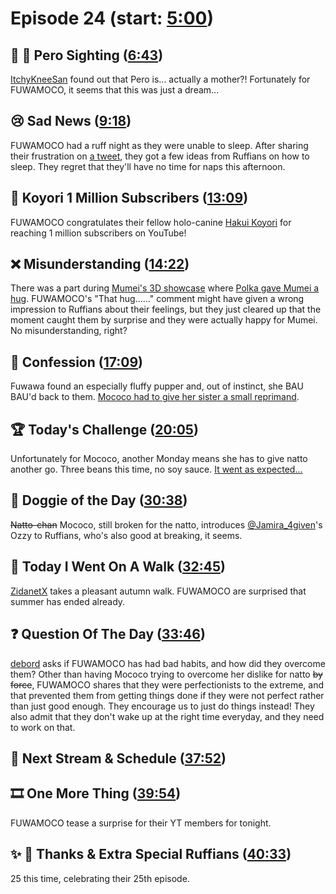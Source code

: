 # Episode 24 (start: [5:00](https://youtu.be/0mS9yvp-SbM?t=5m00s))

## 👀 💜 Pero Sighting ([6:43](https://youtu.be/0mS9yvp-SbM?t=6m43s))

[ItchyKneeSan](https://twitter.com/IchiNiSan_123_/status/1702514303625257433) found out that Pero is... actually a mother?! Fortunately for FUWAMOCO, it seems that this was just a dream...

## 😢 Sad News ([9:18](https://youtu.be/0mS9yvp-SbM?t=9m18s))

FUWAMOCO had a ruff night as they were unable to sleep. After sharing their frustration on [a tweet](https://twitter.com/FUWAMOCO_en/status/1706237510979080502), they got a few ideas from Ruffians on how to sleep. They regret that they'll have no time for naps this afternoon.

## 🧪 Koyori 1 Million Subscribers ([13:09](https://youtu.be/0mS9yvp-SbM?t=13m09s))

FUWAMOCO congratulates their fellow holo-canine [Hakui Koyori](https://www.youtube.com/@HakuiKoyori) for reaching 1 million subscribers on YouTube!

## ❌ Misunderstanding ([14:22](https://youtu.be/0mS9yvp-SbM?t=14m22s))

There was a part during [Mumei's 3D showcase](https://youtu.be/HTgzc9_uAaY) where [Polka gave Mumei a hug](https://youtu.be/HTgzc9_uAaY?t=3354). FUWAMOCO's "That hug......" comment might have given a wrong impression to Ruffians about their feelings, but they just cleared up that the moment caught them by surprise and they were actually happy for Mumei. No misunderstanding, right?

## 🙊 Confession ([17:09](https://youtu.be/0mS9yvp-SbM?t=17m09s))

Fuwawa found an especially fluffy pupper and, out of instinct, she BAU BAU'd back to them. [Mococo had to give her sister a small reprimand](https://youtu.be/0mS9yvp-SbM?t=1183).

## 🏆 Today's Challenge ([20:05](https://youtu.be/0mS9yvp-SbM?t=20m05s))

Unfortunately for Mococo, another Monday means she has to give natto another go. Three beans this time, no soy sauce. [It went as expected...](https://youtu.be/0mS9yvp-SbM?t=1748)

## 🐶 Doggie of the Day ([30:38](https://youtu.be/0mS9yvp-SbM?t=30m38s))

~~Natto-chan~~ Mococo, still broken for the natto, introduces [@Jamira_4given](https://twitter.com/Jamira_4given/status/1703369779996954982)'s Ozzy to Ruffians, who's also good at breaking, it seems.

## 🚶 Today I Went On A Walk ([32:45](https://youtu.be/0mS9yvp-SbM?t=32m45s))

[ZidanetX](https://twitter.com/ZidanetX/status/1706051534503751845) takes a pleasant autumn walk. FUWAMOCO are surprised that summer has ended already.

## ❓ Question Of The Day ([33:46](https://youtu.be/0mS9yvp-SbM?t=33m46s))

[debord](https://twitter.com/debordble/status/1705717380041855067) asks if FUWAMOCO has had bad habits, and how did they overcome them? Other than having Mococo trying to overcome her dislike for natto ~~by force~~, FUWAMOCO shares that they were perfectionists to the extreme, and that prevented them from getting things done if they were not perfect rather than just good enough. They encourage us to just do things instead! They also admit that they don't wake up at the right time everyday, and they need to work on that.

## 📅 Next Stream & Schedule ([37:52](https://youtu.be/0mS9yvp-SbM?t=37m52s))

## 🎞️ One More Thing ([39:54](https://youtu.be/0mS9yvp-SbM?t=39m54s))

FUWAMOCO tease a surprise for their YT members for tonight.

## ✨ 🐾 Thanks & Extra Special Ruffians ([40:33](https://youtu.be/0mS9yvp-SbM?t=40m33s))

25 this time, celebrating their 25th episode.
